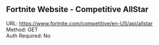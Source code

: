 ## Fortnite Website - Competitive AllStar 

URL: https://www.fortnite.com/competitive/en-US/api/allstar \
Method: GET \
Auth Required: No
